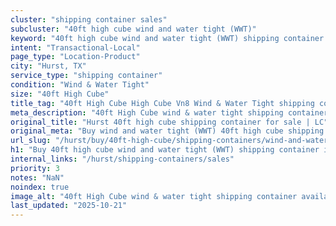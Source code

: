 ```yaml
---
cluster: "shipping container sales"
subcluster: "40ft high cube wind and water tight (WWT)"
keyword: "40ft high cube wind and water tight (WWT) shipping container for sale Hurst, TX"
intent: "Transactional-Local"
page_type: "Location-Product"
city: "Hurst, TX"
service_type: "shipping container"
condition: "Wind & Water Tight"
size: "40ft High Cube"
title_tag: "40ft High Cube High Cube Vn8 Wind & Water Tight shipping container Sales in Hurst | LC Container"
meta_description: "40ft High Cube wind & water tight shipping container sales in Hurst. High cube containers with extra height. Fast delivery, competitive pricing. Serving shipping containers area. Quote ID: FNC. Call (214) 524-4168 for your free quote today."
original_title: "Hurst 40ft high cube shipping container for sale | LC"
original_meta: "Buy wind and water tight (WWT) 40ft high cube shipping container sale with local delivery in Hurst, TX. LC Container — local Since 2003. Request a fast quote today."
url_slug: "/hurst/buy/40ft-high-cube/shipping-containers/wind-and-water-tight-wwt"
h1: "Buy 40ft high cube wind and water tight (WWT) shipping container in Hurst"
internal_links: "/hurst/shipping-containers/sales"
priority: 3
notes: "NaN"
noindex: true
image_alt: "40ft High Cube wind & water tight shipping container available for delivery in Hurst"
last_updated: "2025-10-21"
---
```


<!-- TODO: Add unique city/inventory copy, images, and internal links here. -->
